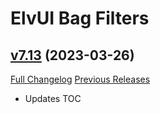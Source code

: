 # ElvUI Bag Filters

## [v7.13](https://github.com/warmexx/elvui-bag-filters/tree/v7.13) (2023-03-26)
[Full Changelog](https://github.com/warmexx/elvui-bag-filters/commits/v7.13) [Previous Releases](https://github.com/warmexx/elvui-bag-filters/releases)

- Updates TOC  
